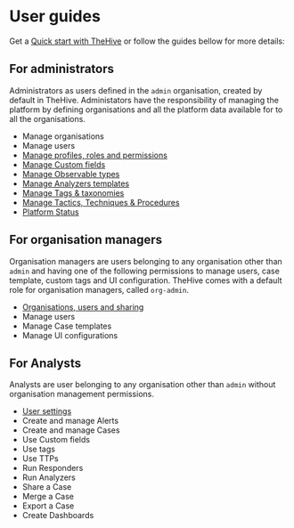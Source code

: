 # User guides

Get a [Quick start with TheHive](quick-start.md) or follow the guides bellow for more details:

## For administrators

Administrators as users defined in the `admin` organisation, created by default in TheHive. Administators have the responsibility of managing the platform by defining organisations and all the platform data available for to all the organisations.

- Manage organisations
- Manage users
- [Manage profiles, roles and permissions](./administrators/profiles.md)
- [Manage Custom fields](./administrators/custom-fields.md)
- [Manage Observable types](administrators/observable-types.md)
- [Manage Analyzers templates](administrators/analyzer-templates.md)
- [Manage Tags & taxonomies](administrators/tags-and-taxonomies.md)
- [Manage Tactics, Techniques & Procedures](administrators/tactics-techniques-procedures.md)
- [Platform Status](administrators/plateform-status.md)
<!-- - Manage Webhooks -->

## For organisation managers

Organisation managers are users belonging to any organisation other than `admin` and having one of the following permissions to manage users, case template, custom tags and UI configuration. TheHive comes with a default role for organisation managers, called `org-admin`.

- [Organisations, users and sharing](./organisation-managers/organisations-users-sharing.md)
- Manage users
- Manage Case templates
- Manage UI configurations

## For Analysts

Analysts are user belonging to any organisation other than `admin` without organisation management permissions.

- [User settings](./analysts/user-settings.md)
- Create and manage Alerts
- Create and manage Cases
- Use Custom fields
- Use tags
- Use TTPs
- Run Responders
- Run Analyzers
- Share a Case
- Merge a Case
- Export a Case
- Create Dashboards
<!-- - Search and filter -->
